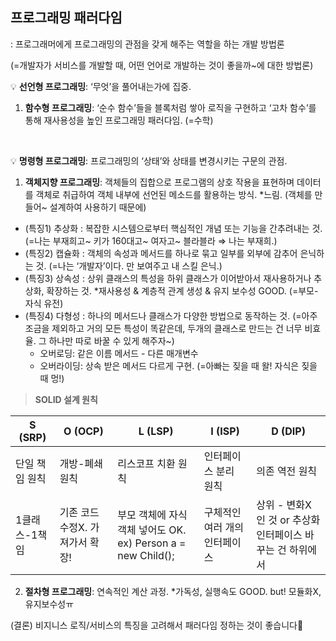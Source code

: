 ## 프로그래밍 패러다임

: 프로그래머에게 프로그래밍의 관점을 갖게 해주는 역할을 하는 개발 방법론

(=개발자가 서비스를 개발할 때, 어떤 언어로 개발하는 것이 좋을까~에 대한 방법론)

💡 **선언형 프로그래밍**: ‘무엇’을 풀어내는가에 집중.

1) **함수형 프로그래밍**: ‘순수 함수’들을 블록처럼 쌓아 로직을 구현하고 ‘고차 함수’를 통해 재사용성을 높인 프로그래밍 패러다임. (=수학)

<br/>

💡 **명령형 프로그래밍**: 프로그래밍의 ‘상태’와 상태를 변경시키는 구문의 관점.

1) **객체지향 프로그래밍**: 객체들의 집합으로 프로그램의 상호 작용을 표현하며 데이터를 객체로 취급하여 객체 내부에 선언된 메소드를 활용하는 방식.  *느림. (객체를 만들어~ 설계하여 사용하기 때문에)

- (특징1) 추상화 : 복잡한 시스템으로부터 핵심적인 개념 또는 기능을 간추려내는 것.
(=나는 부재희고~ 키가 160대고~ 여자고~ 블라블라 ⇒ 나는 부재희.)
- (특징2) 캡슐화 : 객체의 속성과 메서드를 하나로 묶고 일부를 외부에 감추어 은닉하는 것.
(=나는 ‘개발자’이다. 만 보여주고 내 스킬 은닉.)
- (특징3) 상속성 : 상위 클래스의 특성을 하위 클래스가 이어받아서 재사용하거나 추상화, 확장하는 것. *재사용성 & 계층적 관계 생성 & 유지 보수성 GOOD. (=부모-자식 유전)
- (특징4) 다형성 : 하나의 메서드나 클래스가 다양한 방법으로 동작하는 것. 
(=아주 조금을 제외하고 거의 모든 특성이 똑같은데, 두개의 클래스로 만드는 건 너무 비효율. 그 하나만 따로 바꿀 수 있게 해주자~)
    - 오버로딩: 같은 이름 메서드 - 다른 매개변수
    - 오버라이딩: 상속 받은 메서드 다르게 구현. (=아빠는 짖을 때 왈! 자식은 짖을 때 멍!)

> **SOLID 설계 원칙**
> 

| S (SRP) | O (OCP) | L (LSP) | I (ISP) | D (DIP) |
| --- | --- | --- | --- | --- |
| 단일 책임 원칙 | 개방-폐쇄 원칙 | 리스코프 치환 원칙 | 인터페이스 분리 원칙 | 의존 역전 원칙 |
|  1클래스-1책임 | 기존 코드 수정X. 가져가서 확장! | 부모 객체에 자식 객체 넣어도 OK. ex) Person a = new Child(); | 구체적인 여러 개의 인터페이스 | 상위 - 변화X인 것 or 추상화 인터페이스 바꾸는 건 하위에서 |

2) **절차형 프로그래밍**: 연속적인 계산 과정.   *가독성, 실행속도 GOOD. but! 모듈화X, 유지보수성ㅠ

 (결론) 비지니스 로직/서비스의 특징을 고려해서 패러다임 정하는 것이 좋습니다🙂

